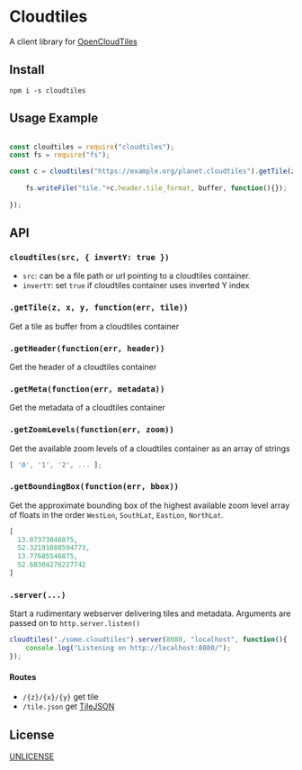 # Cloudtiles

A client library for [OpenCloudTiles](https://github.com/OpenCloudTiles/opencloudtiles-tools)

## Install

`npm i -s cloudtiles`

## Usage Example

``` js

const cloudtiles = require("cloudtiles");
const fs = require("fs");

const c = cloudtiles("https://example.org/planet.cloudtiles").getTile(z,x,y, function(err, buffer){
	
	fs.writeFile("tile."+c.header.tile_format, buffer, function(){});
	
});

```

## API

### `cloudtiles(src, { invertY: true })`

* `src`: can be a file path or url pointing to a cloudtiles container.
* `invertY`: set `true` if cloudtiles container uses inverted Y index

### `.getTile(z, x, y, function(err, tile))`

Get a tile as buffer from a cloudtiles container

### `.getHeader(function(err, header))`

Get the header of a cloudtiles container

### `.getMeta(function(err, metadata))`

Get the metadata of a cloudtiles container

### `.getZoomLevels(function(err, zoom))`

Get the available zoom levels of a cloudtiles container as an array of strings

``` js
[ '0', '1', '2', ... ];
```

### `.getBoundingBox(function(err, bbox))`

Get the approximate bounding box of the highest available zoom level array of floats in the order `WestLon`, `SouthLat`, `EastLon`, `NorthLat`.

``` js
[
  13.07373046875,
  52.32191088594773,
  13.77685546875,
  52.68304276227742
]
```

### `.server(...)`

Start a rudimentary webserver delivering tiles and metadata. Arguments are passed on to `http.server.listen()`

``` js
cloudtiles("./some.cloudtiles").server(8080, "localhost", function(){
	console.log("Listening on http://localhost:8080/");
});
```

#### Routes

* `/{z}/{x}/{y}` get tile
* `/tile.json` get [TileJSON](https://github.com/mapbox/tilejson-spec)

## License

[UNLICENSE](https://unlicense.org/)